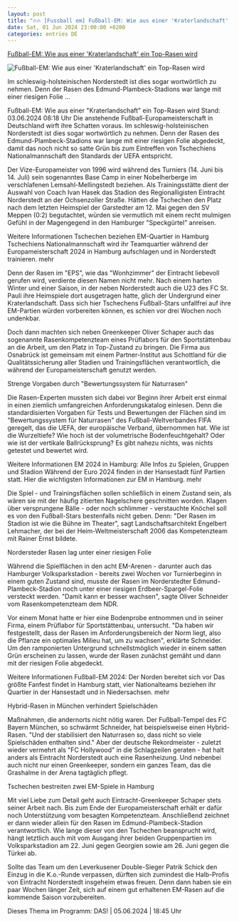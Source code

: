 ```yaml
---
layout: post
title: "🔥🔥 [Fussball em] Fußball-EM: Wie aus einer 'Kraterlandschaft' ein Top-Rasen wird"
date: Sat, 01 Jun 2024 23:00:00 +0200
categories: entries DE
---
```

[Fußball-EM: Wie aus einer 'Kraterlandschaft' ein Top-Rasen wird](https://www.ndr.de/sport/fussball/Fussball-EM-Wie-aus-einer-Kraterlandschaft-ein-Top-Rasen-wird,europameisterschaft132.html)

![Fußball-EM: Wie aus einer 'Kraterlandschaft' ein Top-Rasen wird](https://www.ndr.de/sport/fussball/norderstedt494_v-contentxl.jpg)

Im schleswig-holsteinischen Norderstedt ist dies sogar wortwörtlich zu nehmen. Denn der Rasen des Edmund-Plambeck-Stadions war lange mit einer riesigen Folie ...

Fußball-EM: Wie aus einer "Kraterlandschaft" ein Top-Rasen wird Stand: 03.06.2024 08:18 Uhr Die anstehende Fußball-Europameisterschaft in Deutschland wirft ihre Schatten voraus. Im schleswig-holsteinischen Norderstedt ist dies sogar wortwörtlich zu nehmen. Denn der Rasen des Edmund-Plambeck-Stadions war lange mit einer riesigen Folie abgedeckt, damit das noch nicht so satte Grün bis zum Eintreffen von Tschechiens Nationalmannschaft den Standards der UEFA entspricht.

Der Vize-Europameister von 1996 wird während des Turniers (14. Juni bis 14. Juli) sein sogenanntes Base Camp in einer Nobelherberge im verschlafenen Lemsahl-Mellingstedt beziehen. Als Trainingsstätte dient der Auswahl von Coach Ivan Hasek das Stadion des Regionalligisten Eintracht Norderstedt an der Ochsenzoller Straße. Hätten die Tschechen den Platz nach dem letzten Heimspiel der Garstedter am 12. Mai gegen den SV Meppen (0:2) begutachtet, würden sie vermutlich mit einem recht mulmigen Gefühl in der Magengegend in den Hamburger "Speckgürtel" anreisen.

Weitere Informationen Tschechen beziehen EM-Quartier in Hamburg Tschechiens Nationalmannschaft wird ihr Teamquartier während der Europameisterschaft 2024 in Hamburg aufschlagen und in Norderstedt trainieren. mehr

Denn der Rasen im "EPS", wie das "Wonhzimmer" der Eintracht liebevoll gerufen wird, verdiente diesen Namen nicht mehr. Nach einem harten Winter und einer Saison, in der neben Norderstedt auch die U23 des FC St. Pauli ihre Heimspiele dort ausgetragen hatte, glich der Undergrund einer Kraterlandschaft. Dass sich hier Tschechens Fußball-Stars unfallfrei auf ihre EM-Partien würden vorbereiten können, es schien vor drei Wochen noch undenkbar.

Doch dann machten sich neben Greenkeeper Oliver Schaper auch das sogenannte Rasenkompetenzteam eines Prüflabors für den Sportstättenbau an die Arbeit, um den Platz in Top-Zustand zu bringen. Die Firma aus Osnabrück ist gemeinsam mit einem Partner-Institut aus Schottland für die Qualitätssicherung aller Stadien und Trainingsflächen verantwortlich, die während der Europameisterschaft genutzt werden.

Strenge Vorgaben durch "Bewertungssystem für Naturrasen"

Die Rasen-Experten mussten sich dabei vor Beginn ihrer Arbeit erst einmal in einen ziemlich umfangreichen Anforderungskatalog einlesen. Denn die standardisierten Vorgaben für Tests und Bewertungen der Flächen sind im "Bewertungssystem für Naturrasen" des Fußball-Weltverbandes FIFA geregelt, das die UEFA, der europäische Verband, übernommen hat. Wie ist die Wurzeltiefe? Wie hoch ist der volumetrische Bodenfeuchtgehalt? Oder wie ist der vertikale Ballrücksprung? Es gibt nahezu nichts, was nichts getestet und bewertet wird.

Weitere Informationen EM 2024 in Hamburg: Alle Infos zu Spielen, Gruppen und Stadion Während der Euro 2024 finden in der Hansestadt fünf Partien statt. Hier die wichtigsten Informationen zur EM in Hamburg. mehr

Die Spiel - und Trainingsflächen sollen schließlich in einem Zustand sein, als wären sie mit der häufig zitierten Nagelschere geschnitten worden. Klagen über versprungene Bälle - oder noch schlimmer - verstauchte Knöchel soll es von den Fußball-Stars bestenfalls nicht geben. Denn: "Der Rasen im Stadion ist wie die Bühne im Theater", sagt Landschaftsarchitekt Engelbert Lehmacher, der bei der Heim-Weltmeisterschaft 2006 das Kompetenzteam mit Rainer Ernst bildete.

Nordersteder Rasen lag unter einer riesigen Folie

Während die Spielflächen in den acht EM-Arenen - darunter auch das Hamburger Volksparkstadion - bereits zwei Wochen vor Turnierbeginn in einem guten Zustand sind, musste der Rasen im Norderstedter Edmund-Plambeck-Stadion noch unter einer riesigen Erdbeer-Spargel-Folie versteckt werden. "Damit kann er besser wachsen", sagte Oliver Schneider vom Rasenkompetenzteam dem NDR.

Vor einem Monat hatte er hier eine Bodenprobe entnommen und in seiner Firma, einem Prüflabor für Sportstättenbau, untersucht. "Da haben wir festgestellt, dass der Rasen im Anforderungsbereich der Norm liegt, also die Pflanze ein optimales Milieu hat, um zu wachsen", erklärte Schneider. Um den ramponierten Untergrund schnellstmöglich wieder in einem satten Grün erscheinen zu lassen, wurde der Rasen zunächst gemäht und dann mit der riesigen Folie abgedeckt.

Weitere Informationen Fußball-EM 2024: Der Norden bereitet sich vor Das größte Fanfest findet in Hamburg statt, vier Nationalteams beziehen ihr Quartier in der Hansestadt und in Niedersachsen. mehr

Hybrid-Rasen in München verhindert Spielschäden

Maßnahmen, die andernorts nicht nötig waren. Der Fußball-Tempel des FC Bayern München, so schwärmt Schneider, hat beispielsweise einen Hybrid-Rasen. "Und der stabilisiert den Naturrasen so, dass nicht so viele Spielschäden enthalten sind." Aber der deutsche Rekordmeister - zuletzt wieder vermehrt als "FC Hollywood" in die Schlagzeilen geraten - hat halt anders als Eintracht Norderstedt auch eine Rasenheizung. Und nebenbei auch nicht nur einen Greenkeeper, sondern ein ganzes Team, das die Grashalme in der Arena tagtäglich pflegt.

Tschechen bestreiten zwei EM-Spiele in Hamburg

Mit viel Liebe zum Detail geht auch Eintracht-Greenkeeper Schaper stets seiner Arbeit nach. Bis zum Ende der Europameisterschaft erhält er dafür noch Unterstützung vom besagten Kompetenzteam. Anschließend zeichnet er dann wieder allein für den Rasen im Edmund-Plambeck-Stadion verantwortlich. Wie lange dieser von den Tschechen beansprucht wird, hängt letztlich auch mit vom Ausgang ihrer beiden Gruppenpartien im Volksparkstadion am 22. Juni gegen Georgien sowie am 26. Juni gegen die Türkei ab.

Sollte das Team um den Leverkusener Double-Sieger Patrik Schick den Einzug in die K.o.-Runde verpassen, dürften sich zumindest die Halb-Profis von Eintracht Norderstedt insgeheim etwas freuen. Denn dann haben sie ein paar Wochen länger Zeit, sich auf einem gut erhaltenen EM-Rasen auf die kommende Saison vorzubereiten.

Dieses Thema im Programm: DAS! | 05.06.2024 | 18:45 Uhr

